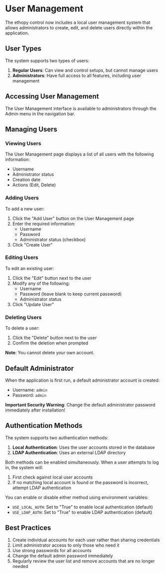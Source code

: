 # User Management

The ethopy control now includes a local user management system that allows administrators to create, edit, and delete users directly within the application.

## User Types

The system supports two types of users:

1. **Regular Users**: Can view and control setups, but cannot manage users
2. **Administrators**: Have full access to all features, including user management

## Accessing User Management

The User Management interface is available to administrators through the Admin menu in the navigation bar.

## Managing Users

### Viewing Users

The User Management page displays a list of all users with the following information:
- Username
- Administrator status
- Creation date
- Actions (Edit, Delete)

### Adding Users

To add a new user:

1. Click the "Add User" button on the User Management page
2. Enter the required information:
   - Username
   - Password
   - Administrator status (checkbox)
3. Click "Create User"

### Editing Users

To edit an existing user:

1. Click the "Edit" button next to the user
2. Modify any of the following:
   - Username
   - Password (leave blank to keep current password)
   - Administrator status
3. Click "Update User"

### Deleting Users

To delete a user:

1. Click the "Delete" button next to the user
2. Confirm the deletion when prompted

**Note**: You cannot delete your own account.

## Default Administrator

When the application is first run, a default administrator account is created:
- Username: `admin`
- Password: `admin`

**Important Security Warning**: Change the default administrator password immediately after installation!

## Authentication Methods

The system supports two authentication methods:

1. **Local Authentication**: Uses the user accounts stored in the database
2. **LDAP Authentication**: Uses an external LDAP directory

Both methods can be enabled simultaneously. When a user attempts to log in, the system will:
1. First check against local user accounts
2. If no matching local account is found or the password is incorrect, attempt LDAP authentication

You can enable or disable either method using environment variables:
- `USE_LOCAL_AUTH`: Set to "True" to enable local authentication (default)
- `USE_LDAP_AUTH`: Set to "True" to enable LDAP authentication (default)

## Best Practices

1. Create individual accounts for each user rather than sharing credentials
2. Limit administrator access to only those who need it
3. Use strong passwords for all accounts
4. Change the default admin password immediately
5. Regularly review the user list and remove accounts that are no longer needed
